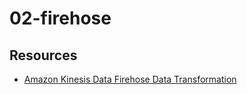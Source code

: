 # 02-firehose


## Resources
- [Amazon Kinesis Data Firehose Data Transformation](https://docs.aws.amazon.com/firehose/latest/dev/data-transformation.html)


